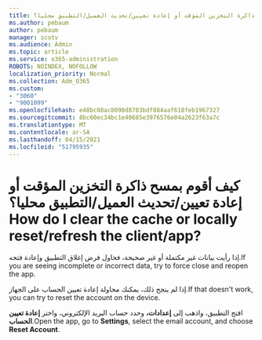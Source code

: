 ```yaml
---
title: كيف أقوم بمسح ذاكرة التخزين المؤقت أو إعادة تعيين/تحديث العميل/التطبيق محليا؟
ms.author: pebaum
author: pebaum
manager: scotv
ms.audience: Admin
ms.topic: article
ms.service: o365-administration
ROBOTS: NOINDEX, NOFOLLOW
localization_priority: Normal
ms.collection: Adm_O365
ms.custom:
- "3060"
- "9001099"
ms.openlocfilehash: e48bc08ac8098d8783bdf884aaf618feb1967327
ms.sourcegitcommit: 8bc60ec34bc1e40685e3976576e04a2623f63a7c
ms.translationtype: MT
ms.contentlocale: ar-SA
ms.lasthandoff: 04/15/2021
ms.locfileid: "51795935"
---
```

# <a name="how-do-i-clear-the-cache-or-locally-resetrefresh-the-clientapp"></a><span data-ttu-id="8a48e-102">كيف أقوم بمسح ذاكرة التخزين المؤقت أو إعادة تعيين/تحديث العميل/التطبيق محليا؟</span><span class="sxs-lookup"><span data-stu-id="8a48e-102">How do I clear the cache or locally reset/refresh the client/app?</span></span>

<span data-ttu-id="8a48e-103">إذا رأيت بيانات غير مكتملة أو غير صحيحة، فحاول فرض إغلاق التطبيق وإعادة فتحه.</span><span class="sxs-lookup"><span data-stu-id="8a48e-103">If you are seeing incomplete or incorrect data, try to force close and reopen the app.</span></span>  

<span data-ttu-id="8a48e-104">إذا لم ينجح ذلك، يمكنك محاولة إعادة تعيين الحساب على الجهاز.</span><span class="sxs-lookup"><span data-stu-id="8a48e-104">If that doesn't work, you can try to reset the account on the device.</span></span>
 
<span data-ttu-id="8a48e-105">افتح التطبيق، واذهب إلى **إعدادات،** وحدد حساب البريد الإلكتروني، واختر **إعادة تعيين الحساب**.</span><span class="sxs-lookup"><span data-stu-id="8a48e-105">Open the app, go to **Settings**, select the email account, and choose **Reset Account**.</span></span>